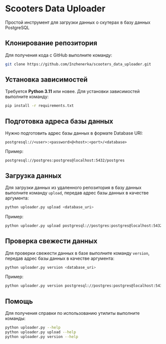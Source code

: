 # Scooters Data Uploader

Простой инструмент для загрузки данных о скутерах в базу данных PostgreSQL

## Клонирование репозитория

Для получения кода с GitHub выполните команду:

```bash
git clone https://github.com/Inzhenerka/scooters_data_uploader.git
```

## Установка зависимостей

Требуется **Python 3.11** или новее. Для установки зависимостей выполните команду:

```bash
pip install -r requirements.txt
```

## Подготовка адреса базы данных

Нужно подготовить адрес базы данных в формате Database URI:

```
postgresql://<user>:<password>@<host>:<port>/<database>
```

Пример:

```
postgresql://postgres:postgres@localhost:5432/postgres
```

## Загрузка данных

Для загрузки данных из удаленного репозитория в базу данных выполните команду `upload`,
передав адрес базы данных в качестве аргумента:

```bash
python uploader.py upload <database_uri>
```

Пример:

```bash
python uploader.py upload postgresql://postgres:postgres@localhost:5432/postgres
```

## Проверка свежести данных

Для проверки свежести данных в базе выполните команду `version`, передав адрес базы данных в качестве аргумента:

```bash
python uploader.py version <database_uri>
```

Пример:

```bash
python uploader.py version postgresql://postgres:postgres@localhost:5432/postgres
```

## Помощь

Для получения справки по использованию утилиты выполните команды:

```bash
python uploader.py --help
python uploader.py upload --help
python uploader.py version --help
```

